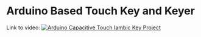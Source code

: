 # Arduino Based Touch Key and Keyer

Link to video:
[![Arduino Capacitive Touch Iambic Key Project](https://img.youtube.com/vi/dliTvV1V4XU/0.jpg)](https://www.youtube.com/watch?v=dliTvV1V4XU)

